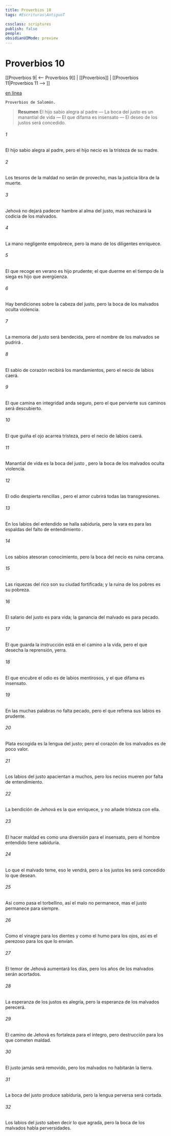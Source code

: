 ```yaml
---
title: Proverbios 10
tags: #Escrituras\AntiguoT

cssclass: scriptures
publish: false
people:
obsidianUIMode: preview
---
```


# Proverbios 10
[[Proverbios 9| <-- Proverbios 9]] | [[Proverbios]] | [[Proverbios 11|Proverbios 11 --> ]]

[en línea](https://churchofjesuschrist.org/study/scriptures/ot/prov/10?lang=spa)

```
Proverbios de Salomón.
```

> __Resumen__
El hijo sabio alegra al padre — La boca del justo es un manantial de vida — El que difama es insensato — El deseo de los justos será concedido.

###### 1 
El hijo sabio alegra al padre,
pero el hijo necio es la tristeza de su madre.

###### 2 
Los 
tesoros
 de la maldad no serán de provecho,
mas la justicia libra de la muerte.

###### 3 
Jehová no dejará padecer hambre al alma del justo,
mas rechazará la codicia de los malvados.

###### 4 
La mano 
negligente
 empobrece,
pero la mano de los 
diligentes
 enriquece.

###### 5 
El que recoge en verano es hijo prudente;
el que duerme en el tiempo de la siega es hijo que avergüenza.

###### 6 
Hay bendiciones sobre la cabeza del justo,
pero la boca de los malvados oculta violencia.

###### 7 
La memoria del justo será bendecida,
pero el nombre de los malvados se 
pudrirá
.

###### 8 
El sabio de corazón recibirá los mandamientos,
pero el necio de labios caerá.

###### 9 
El que camina en integridad anda seguro,
pero el que pervierte sus caminos será descubierto.

###### 10 
El que guiña el ojo acarrea tristeza,
pero el necio de labios caerá.

###### 11 
Manantial
 de vida es la boca del 
justo
,
pero la boca de los malvados oculta violencia.

###### 12 
El odio despierta 
rencillas
,
pero el amor cubrirá todas las transgresiones.

###### 13 
En los labios del entendido se halla sabiduría,
pero la vara es para las espaldas del falto de 
entendimiento
.

###### 14 
Los sabios atesoran conocimiento,
pero la boca del necio es ruina cercana.

###### 15 
Las riquezas del rico son su ciudad fortificada;
y la ruina de los pobres es su pobreza.

###### 16 
El 
salario
 del justo es para vida;
la ganancia del malvado es para pecado.

###### 17 
El que guarda la instrucción está en el camino a la vida,
pero el que desecha la reprensión, yerra.

###### 18 
El que encubre el odio es de labios mentirosos,
y el que difama es insensato.

###### 19 
En las muchas palabras no falta pecado,
pero el que refrena sus labios es prudente.

###### 20 
Plata escogida es la lengua del justo;
pero el corazón de los malvados es de poco 
valor.

###### 21 
Los labios del justo apacientan a muchos,
pero los necios mueren por falta de entendimiento.

###### 22 
La bendición de Jehová es la que enriquece,
y no añade tristeza con ella.

###### 23 
El hacer maldad es como una diversión para el insensato,
pero el hombre entendido tiene sabiduría.

###### 24 
Lo que el malvado teme, eso le vendrá,
pero a los justos les será concedido lo que desean.

###### 25 
Así como pasa el torbellino, así el malo no permanece,
mas el justo permanece para siempre.

###### 26 
Como el vinagre para los dientes y como el humo para los ojos,
así es el perezoso para los que lo envían.

###### 27 
El temor de Jehová aumentará los días,
pero los años de los malvados serán acortados.

###### 28 
La 
esperanza
 de los justos es alegría,
pero la esperanza de los malvados perecerá.

###### 29 
El camino de Jehová es fortaleza para el íntegro,
pero destrucción para los que cometen maldad.

###### 30 
El justo jamás será removido,
pero los malvados no habitarán la tierra.

###### 31 
La boca del justo produce sabiduría,
pero la lengua perversa será cortada.

###### 32 
Los labios del justo saben 
decir
 lo que agrada,
pero la boca de los malvados 
habla
 perversidades.

